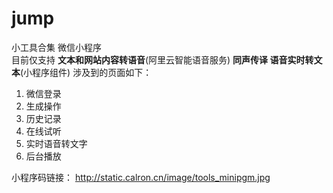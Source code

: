 # jump
小工具合集 微信小程序  
目前仅支持 
**文本和网站内容转语音**(阿里云智能语音服务)
**同声传译 语音实时转文本**(小程序组件)
涉及到的页面如下：  
1. 微信登录  
2. 生成操作  
3. 历史记录  
4. 在线试听  
5. 实时语音转文字
6. 后台播放  

小程序码链接：  http://static.calron.cn/image/tools_minipgm.jpg
